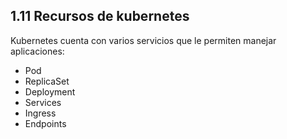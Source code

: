## 1.11 Recursos de kubernetes

Kubernetes cuenta con varios servicios que le permiten manejar aplicaciones:

-   Pod
-   ReplicaSet
-   Deployment
-   Services
-   Ingress
-   Endpoints

